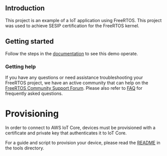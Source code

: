## Introduction
This project is an example of a IoT application using FreeRTOS.  This project was used to achieve SESIP certification for the FreeRTOS kernel.

## Getting started

Follow the steps in the [documentation](https://github.com/FreeRTOS/Lab-Project-FreeRTOS-SESIP/tree/main/docs/README.md) to see this demo operate.

### Getting help
If you have any questions or need assistance troubleshooting your FreeRTOS project, we have an active community that can help on the [FreeRTOS Community Support Forum](https://forums.freertos.org). Please also refer to [FAQ](http://www.freertos.org/FAQHelp.html) for frequently asked questions.


# Provisioning
In order to connect to AWS IoT Core, devices must be provisioned with a certificate and private key that authenticates it to IoT Core.

For a guide and script to provision your device, please read the [README](tools/README.md) in the tools directory.
